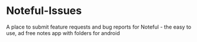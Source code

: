 # Noteful-Issues
A place to submit feature requests and bug reports for Noteful - the easy to use, ad free notes app with folders for android
